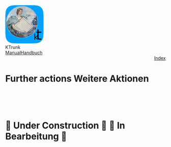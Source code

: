 <div class="logoRow">
  <div class="logoColumn logoColumnLeft">
    <img src="./../logo120.png">
  </div>
  <div class="logoColumn logoColumnRight">
    <div class="vCentered">
      <div class="logoTitle">KTrunk</div>
      <div class="logoTitle"><a href="./../Manual.html"><span class="en">Manual</span><span class="de">Handbuch</span></a></div>
      <div class="logoDescription" style="text-align: right;"><a href="Index.html">Index</a></div>
    </div>
  </div>
</div>
<h1>
  <span class="en">Further actions</span>
  <span class="de">Weitere Aktionen</span>
</h1>
<h1>
  &nbsp;
</h1>
<h1>
  <span class="en">&#128679; Under Construction &#128679;</span>
  <span class="de">&#128679; In Bearbeitung &#128679;</span>
</h1>
